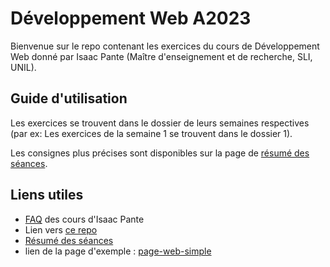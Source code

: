 # Développement Web A2023

Bienvenue sur le repo contenant les exercices du cours de Développement Web donné par Isaac Pante (Maître d'enseignement et de recherche, SLI, UNIL).

## Guide d'utilisation

Les exercices se trouvent dans le dossier de leurs semaines respectives (par ex: Les exercices de la semaine 1 se trouvent dans le dossier 1).

Les consignes plus précises sont disponibles sur la page de [résumé des séances](https://bit.ly/resumes-cours-ip).

## Liens utiles

- [FAQ](https://bit.ly/faq-cours-ip) des cours d'Isaac Pante
- Lien vers [ce repo](https://github.com/johancuda/DevWeb-A2023)
- [Résumé des séances](https://bit.ly/resumes-cours-ip)
- lien de la page d'exemple : [page-web-simple](https://github.com/johancuda/page-web-simple)

